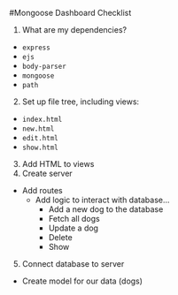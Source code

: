 #Mongoose Dashboard Checklist

1. What are my dependencies?
  + `express`
  + `ejs`
  + `body-parser`
  + `mongoose`
  + `path`
2. Set up file tree, including views:
  + `index.html`
  + `new.html`
  + `edit.html`
  + `show.html`
3. Add HTML to views
4. Create server
  + Add routes
    + Add logic to interact with database...
      + Add a new dog to the database
      + Fetch all dogs
      + Update a dog
      + Delete
      + Show
5. Connect database to server
  + Create model for our data (dogs)